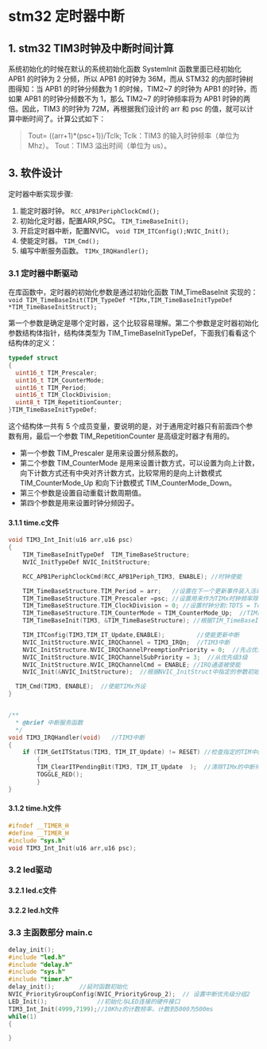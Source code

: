 # stm32 定时器中断

## 1. stm32 TIM3时钟及中断时间计算

系统初始化的时候在默认的系统初始化函数 SystemInit 函数里面已经初始化 APB1 的时钟为 2 分频，所以 APB1 的时钟为 36M，而从 STM32 的内部时钟树图得知：当 APB1 的时钟分频数为 1 的时候，TIM2~7 的时钟为 APB1 的时钟，而如果 APB1 的时钟分频数不为 1，那么 TIM2~7 的时钟频率将为 APB1 时钟的两倍。因此，TIM3 的时钟为 72M，再根据我们设计的 arr 和 psc 的值，就可以计算中断时间了。计算公式如下：
> Tout= ((arr+1)*(psc+1))/Tclk;
> Tclk：TIM3 的输入时钟频率（单位为 Mhz）。
> Tout：TIM3 溢出时间（单位为 us）。

## 3. 软件设计

定时器中断实现步骤:

1. 能定时器时钟。
  `RCC_APB1PeriphClockCmd();`
2. 初始化定时器，配置ARR,PSC。
  `TIM_TimeBaseInit();`
3. 开启定时器中断，配置NVIC。
  `void TIM_ITConfig();NVIC_Init();`
4. 使能定时器。
  `TIM_Cmd();`
5. 编写中断服务函数。
  `TIMx_IRQHandler();`






### 3.1 定时器中断驱动

在库函数中，定时器的初始化参数是通过初始化函数 TIM_TimeBaseInit 实现的：
`void TIM_TimeBaseInit(TIM_TypeDef *TIMx,TIM_TimeBaseInitTypeDef *TIM_TimeBaseInitStruct);`

第一个参数是确定是哪个定时器，这个比较容易理解。第二个参数是定时器初始化参数结构体指针，结构体类型为 TIM_TimeBaseInitTypeDef，下面我们看看这个结构体的定义： 

```c
typedef struct
{
  uint16_t TIM_Prescaler;
  uint16_t TIM_CounterMode;
  uint16_t TIM_Period;
  uint16_t TIM_ClockDivision;
  uint8_t TIM_RepetitionCounter;
}TIM_TimeBaseInitTypeDef;
```

这个结构体一共有 5 个成员变量，要说明的是，对于通用定时器只有前面四个参数有用，最后一个参数 TIM_RepetitionCounter 是高级定时器才有用的。

* 第一个参数 TIM_Prescaler 是用来设置分频系数的。
* 第二个参数 TIM_CounterMode 是用来设置计数方式，可以设置为向上计数，向下计数方式还有中央对齐计数方式，比较常用的是向上计数模式 TIM_CounterMode_Up 和向下计数模式 TIM_CounterMode_Down。
* 第三个参数是设置自动重载计数周期值。
* 第四个参数是用来设置时钟分频因子。

#### 3.1.1 time.c文件

```c
void TIM3_Int_Init(u16 arr,u16 psc)
{
    TIM_TimeBaseInitTypeDef  TIM_TimeBaseStructure;
    NVIC_InitTypeDef NVIC_InitStructure;

    RCC_APB1PeriphClockCmd(RCC_APB1Periph_TIM3, ENABLE); //时钟使能

    TIM_TimeBaseStructure.TIM_Period = arr;   //设置在下一个更新事件装入活动的自动重装载寄存器周期的值,计数到5000为500ms
    TIM_TimeBaseStructure.TIM_Prescaler =psc; //设置用来作为TIMx时钟频率除数的预分频值  10Khz的计数频率
    TIM_TimeBaseStructure.TIM_ClockDivision = 0; //设置时钟分割:TDTS = Tck_tim
    TIM_TimeBaseStructure.TIM_CounterMode = TIM_CounterMode_Up;  //TIM向上计数模式
    TIM_TimeBaseInit(TIM3, &TIM_TimeBaseStructure); //根据TIM_TimeBaseInitStruct中指定的参数初始化TIMx的时间基数单位

    TIM_ITConfig(TIM3,TIM_IT_Update,ENABLE);         //使能更新中断
    NVIC_InitStructure.NVIC_IRQChannel = TIM3_IRQn;  //TIM3中断
    NVIC_InitStructure.NVIC_IRQChannelPreemptionPriority = 0;  //先占优先级0级
    NVIC_InitStructure.NVIC_IRQChannelSubPriority = 3;  //从优先级3级
    NVIC_InitStructure.NVIC_IRQChannelCmd = ENABLE; //IRQ通道被使能
    NVIC_Init(&NVIC_InitStructure);  //根据NVIC_InitStruct中指定的参数初始化外设NVIC寄存器

  TIM_Cmd(TIM3, ENABLE);  //使能TIMx外设
}


/**
  * @brief 中断服务函数
  */
void TIM3_IRQHandler(void)   //TIM3中断
{
	if (TIM_GetITStatus(TIM3, TIM_IT_Update) != RESET) //检查指定的TIM中断发生与否:TIM 中断源 
		{
		TIM_ClearITPendingBit(TIM3, TIM_IT_Update  );  //清除TIMx的中断待处理位:TIM 中断源 
		TOGGLE_RED();
		}
}

```

#### 3.1.2 time.h文件

```c
#ifndef __TIMER_H
#define __TIMER_H
#include "sys.h"
void TIM3_Int_Init(u16 arr,u16 psc);
```

### 3.2 led驱动

#### 3.2.1 led.c文件

#### 3.2.2 led.h文件

### 3.3 主函数部分 main.c

```c
delay_init();
#include "led.h"
#include "delay.h"
#include "sys.h"
#include "timer.h"
delay_init();       //延时函数初始化
NVIC_PriorityGroupConfig(NVIC_PriorityGroup_2);  // 设置中断优先级分组2
LED_Init();              //初始化与LED连接的硬件接口
TIM3_Int_Init(4999,7199);//10Khz的计数频率，计数到5000为500ms
while(1)
{

}
```
